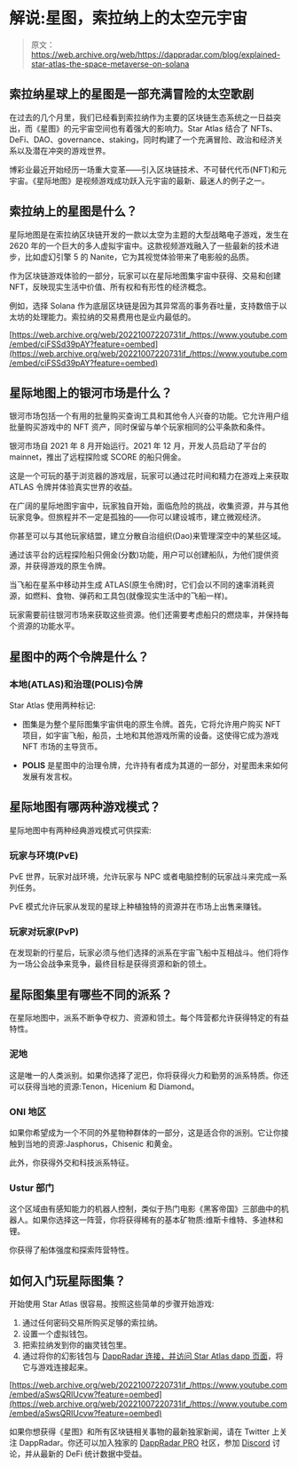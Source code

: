 # 解说:星图，索拉纳上的太空元宇宙

> 原文：<https://web.archive.org/web/https://dappradar.com/blog/explained-star-atlas-the-space-metaverse-on-solana>

## 索拉纳星球上的星图是一部充满冒险的太空歌剧

在过去的几个月里，我们已经看到索拉纳作为主要的区块链生态系统之一日益突出，而《星图》的元宇宙空间也有着强大的影响力。Star Atlas 结合了 NFTs、DeFi、DAO、governance、staking，同时构建了一个充满冒险、政治和经济关系以及潜在冲突的游戏世界。

博彩业最近开始经历一场重大变革——引入区块链技术、不可替代代币(NFT)和元宇宙。《星际地图》是视频游戏成功跃入元宇宙的最新、最迷人的例子之一。

## 索拉纳上的星图是什么？

星际地图是在索拉纳区块链开发的一款以太空为主题的大型战略电子游戏，发生在 2620 年的一个巨大的多人虚拟宇宙中。这款视频游戏融入了一些最新的技术进步，比如虚幻引擎 5 的 Nanite，它为其视觉体验带来了电影般的品质。

作为区块链游戏体验的一部分，玩家可以在星际地图集宇宙中获得、交易和创建 NFT，反映现实生活中价值、所有权和有形性的经济概念。

例如，选择 Solana 作为底层区块链是因为其异常高的事务吞吐量，支持数倍于以太坊的处理能力。索拉纳的交易费用也是业内最低的。

[https://web.archive.org/web/20221007220731if_/https://www.youtube.com/embed/ciFSSd39pAY?feature=oembed](https://web.archive.org/web/20221007220731if_/https://www.youtube.com/embed/ciFSSd39pAY?feature=oembed)

## 星际地图上的银河市场是什么？

银河市场包括一个有用的批量购买查询工具和其他令人兴奋的功能。它允许用户组批量购买游戏中的 NFT 资产，同时保留与单个玩家相同的公平条款和条件。

银河市场自 2021 年 8 月开始运行。2021 年 12 月，开发人员启动了平台的 mainnet，推出了远程探险或 SCORE 的船只佣金。

这是一个可玩的基于浏览器的游戏层，玩家可以通过花时间和精力在游戏上来获取 ATLAS 令牌并体验真实世界的收益。

在广阔的星际地图宇宙中，玩家独自开始，面临危险的挑战，收集资源，并与其他玩家竞争。但旅程并不一定是孤独的——你可以建设城市，建立微观经济。

你甚至可以与其他玩家结盟，建立分散自治组织(Dao)来管理深空中的某些区域。

通过该平台的远程探险船只佣金(分数)功能，用户可以创建船队，为他们提供资源，并获得游戏的原生令牌。

当飞船在星系中移动并生成 ATLAS(原生令牌)时，它们会以不同的速率消耗资源，如燃料、食物、弹药和工具包(就像现实生活中的飞船一样)。

玩家需要前往银河市场来获取这些资源。他们还需要考虑船只的燃烧率，并保持每个资源的功能水平。

## 星图中的两个令牌是什么？

### 本地(ATLAS)和治理(POLIS)令牌

Star Atlas 使用两种标记:

*   图集是为整个星际图集宇宙供电的原生令牌。首先，它将允许用户购买 NFT 项目，如宇宙飞船，船员，土地和其他游戏所需的设备。这使得它成为游戏 NFT 市场的主导货币。

*   **POLIS** 是星图中的治理令牌，允许持有者成为其道的一部分，对星图未来如何发展有发言权。

## 星际地图有哪两种游戏模式？

星际地图中有两种经典游戏模式可供探索:

### 玩家与环境(PvE)

PvE 世界，玩家对战环境，允许玩家与 NPC 或者电脑控制的玩家战斗来完成一系列任务。

PvE 模式允许玩家从发现的星球上种植独特的资源并在市场上出售来赚钱。

### 玩家对玩家(PvP)

在发现新的行星后，玩家必须与他们选择的派系在宇宙飞船中互相战斗。他们将作为一场公会战争来竞争，最终目标是获得资源和新的领土。

## 星际图集里有哪些不同的派系？

在星际地图中，派系不断争夺权力、资源和领土。每个阵营都允许获得特定的有益特性。

### 泥地

这是唯一的人类派别。如果你选择了泥巴，你将获得火力和勤劳的派系特质。你还可以获得当地的资源:Tenon，Hicenium 和 Diamond。

### ONI 地区

如果你希望成为一个不同的外星物种群体的一部分，这是适合你的派别。它让你接触到当地的资源:Jasphorus，Chisenic 和黄金。

此外，你获得外交和科技派系特征。

### Ustur 部门

这个区域由有感知能力的机器人控制，类似于热门电影《黑客帝国》三部曲中的机器人。如果你选择这一阵营，你将获得稀有的基本矿物质:维斯卡维特、多迪林和锂。

你获得了船体强度和探索阵营特性。

## 如何入门玩星际图集？

开始使用 Star Atlas 很容易。按照这些简单的步骤开始游戏:

1.  通过任何密码交易所购买足够的索拉纳。
2.  设置一个虚拟钱包。
3.  把索拉纳发到你的幽灵钱包里。
4.  通过将你的幻影钱包与 [DappRadar 连接，并访问 Star Atlas dapp 页面](https://web.archive.org/web/20221007220731/https://dappradar.com/solana/games/star-atlas)，将它与游戏连接起来。

[https://web.archive.org/web/20221007220731if_/https://www.youtube.com/embed/aSwsQRIUcvw?feature=oembed](https://web.archive.org/web/20221007220731if_/https://www.youtube.com/embed/aSwsQRIUcvw?feature=oembed)

如果你想获得《星图》和所有区块链相关事物的最新独家新闻，请在 Twitter 上关注 DappRadar。你还可以加入独家的 [DappRadar PRO](https://web.archive.org/web/20221007220731/https://dappradar.com/token/pro) 社区，参加 [Discord](https://web.archive.org/web/20221007220731/https://discord.gg/4ybbssrHkm) 讨论，并从最新的 DeFi 统计数据中受益。